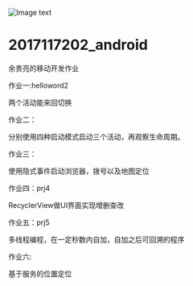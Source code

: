 

![Image text](https://raw.githubusercontent.com/sparkemm/2017117202_android/master/img-folder/android.png)

# 2017117202_android

余贵亮的移动开发作业

作业一:helloword2

两个活动能来回切换

作业二：

分别使用四种启动模式启动三个活动，再观察生命周期。

作业三：

使用隐式事件启动浏览器，拨号以及地图定位

作业四：prj4 

RecyclerView做UI界面实现增删查改

作业五：prj5

多线程编程，在一定秒数内自加，自加之后可回溯的程序

作业六:

基于服务的位置定位







